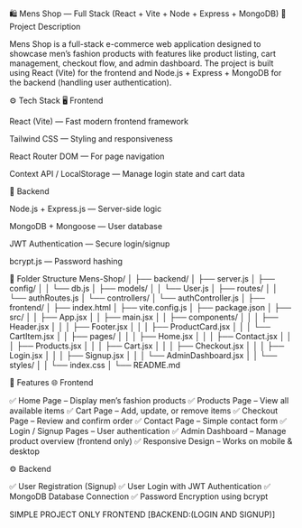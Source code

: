 🛍️ Mens Shop — Full Stack (React + Vite + Node + Express + MongoDB)
📖 Project Description

Mens Shop is a full-stack e-commerce web application designed to showcase men’s fashion products with features like product listing, cart management, checkout flow, and admin dashboard.
The project is built using React (Vite) for the frontend and Node.js + Express + MongoDB for the backend (handling user authentication).

⚙️ Tech Stack
🖥️ Frontend

React (Vite) — Fast modern frontend framework

Tailwind CSS — Styling and responsiveness

React Router DOM — For page navigation

Context API / LocalStorage — Manage login state and cart data

🧩 Backend

Node.js + Express.js — Server-side logic

MongoDB + Mongoose — User database

JWT Authentication — Secure login/signup

bcrypt.js — Password hashing

📂 Folder Structure
Mens-Shop/
│
├── backend/
│   ├── server.js
│   ├── config/
│   │   └── db.js
│   ├── models/
│   │   └── User.js
│   ├── routes/
│   │   └── authRoutes.js
│   └── controllers/
│       └── authController.js
│
├── frontend/
│   ├── index.html
│   ├── vite.config.js
│   ├── package.json
│   ├── src/
│   │   ├── App.jsx
│   │   ├── main.jsx
│   │   ├── components/
│   │   │   ├── Header.jsx
│   │   │   ├── Footer.jsx
│   │   │   ├── ProductCard.jsx
│   │   │   └── CartItem.jsx
│   │   ├── pages/
│   │   │   ├── Home.jsx
│   │   │   ├── Contact.jsx
│   │   │   ├── Products.jsx
│   │   │   ├── Cart.jsx
│   │   │   ├── Checkout.jsx
│   │   │   ├── Login.jsx
│   │   │   ├── Signup.jsx
│   │   │   └── AdminDashboard.jsx
│   │   └── styles/
│   │       └── index.css
│
└── README.md

🚀 Features
🌐 Frontend

✅ Home Page – Display men’s fashion products
✅ Products Page – View all available items
✅ Cart Page – Add, update, or remove items
✅ Checkout Page – Review and confirm order
✅ Contact Page – Simple contact form
✅ Login / Signup Pages – User authentication
✅ Admin Dashboard – Manage product overview (frontend only)
✅ Responsive Design – Works on mobile & desktop

⚙️ Backend

✅ User Registration (Signup)
✅ User Login with JWT Authentication
✅ MongoDB Database Connection
✅ Password Encryption using bcrypt

SIMPLE PROJECT ONLY FRONTEND  [BACKEND:(LOGIN AND SIGNUP)]